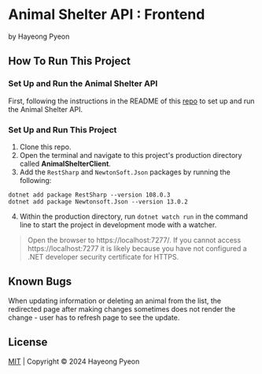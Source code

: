 # Animal Shelter API : Frontend
by Hayeong Pyeon

## How To Run This Project

### Set Up and Run the Animal Shelter API
First, following the instructions in the README of this [repo](https://github.com/hypyeon/epicodus-project16-animal-shelter-api) to set up and run the Animal Shelter API.

### Set Up and Run This Project
1. Clone this repo.
2. Open the terminal and navigate to this project's production directory called **AnimalShelterClient**.
3. Add the `RestSharp` and `NewtonSoft.Json` packages by running the following:
```
dotnet add package RestSharp --version 108.0.3
dotnet add package Newtonsoft.Json --version 13.0.2
```
4. Within the production directory, run `dotnet watch run` in the command line to start the project in development mode with a watcher.
> Open the browser to https://localhost:7277/. If you cannot access https://localhost:7277 it is likely because you have not configured a .NET developer security certificate for HTTPS. 

## Known Bugs
When updating information or deleting an animal from the list, the redirected page after making changes sometimes does not render the change - user has to refresh page to see the update.    

## License
[MIT](/LICENSE.txt) | Copyright © 2024 Hayeong Pyeon